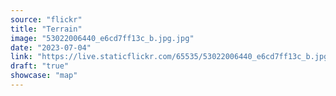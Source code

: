 ```yaml
---
source: "flickr"
title: "Terrain"
image: "53022006440_e6cd7ff13c_b.jpg.jpg"
date: "2023-07-04"
link: "https://live.staticflickr.com/65535/53022006440_e6cd7ff13c_b.jpg"
draft: "true"
showcase: "map"
---
```

